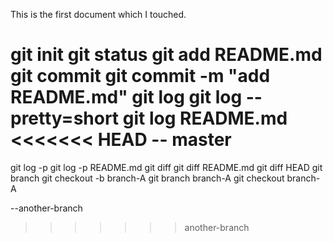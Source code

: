 
This is the first document which I touched.

git init
git status
git add README.md
git commit
git commit -m "add README.md"
git log 
git log --pretty=short
git log README.md
<<<<<<< HEAD
-- master 
=======
git log -p
git log -p README.md
git diff
git diff README.md
git diff HEAD
git branch
git checkout -b branch-A
git branch branch-A
git checkout branch-A

--another-branch
>>>>>>> another-branch
